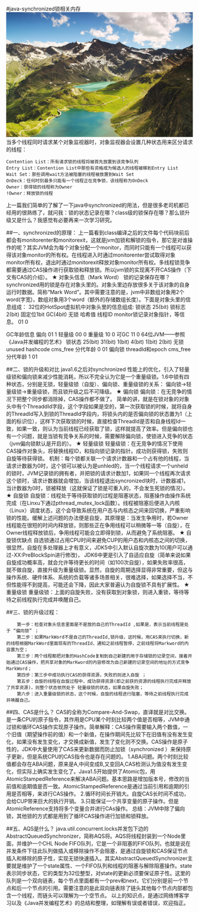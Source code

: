 #java-synchronized锁相关内存
![](./source/images/32736018454_5c3640c512_k.jpg "")
当多个线程同时请求某个对象监视器时，对象监视器会设置几种状态用来区分请求的线程：
<!--more-->
```
Contention List：所有请求锁的线程将被首先放置到该竞争队列
Entry List：Contention List中那些有资格成为候选人的线程被移到Entry List
Wait Set：那些调用wait方法被阻塞的线程被放置到Wait Set
OnDeck：任何时刻最多只能有一个线程正在竞争锁，该线程称为OnDeck
Owner：获得锁的线程称为Owner
!Owner：释放锁的线程
```

 上一篇我们简单的了解了一下java中synchronized的用法，但是很多老司机都已经用的很熟练了，就问我：锁的状态记录在哪？class级的锁保存在哪？那么锁升级又是什么？我感觉有必要再来一次学习研究。

##一、synchronized的原理：
        上一篇看到class编译之后的文件每个代码块前后都会有monitorenter和monitorexit，这就是jvm加锁和解锁的指令，那它是对谁操作的呢？其实JVM会为每个对象分配一个monitor，而同时只能有一个线程可以获得该对象monitor的所有权。在线程进入时通过monitorenter尝试取得对象monitor所有权，退出时通过monitorexit释放对象monitor所有权。多线程锁竞争都需要通过CAS操作进行获取锁和释放锁。所以jvm锁的实现离不开CAS操作（下文有CAS的介绍）。
★ 对象头信息（Mark Word）
        锁的记录保存在哪？synchronized用的锁是存在对象头里的。对象头里边存放很多关于该对象的自身运行时数据。简称“Mark Word”。其中需要注意的是，jvm中非数组对象用2个word(字宽)，数组对象用3个word（额外的存储数组长度）。下面是对象头里的信息组成：
32位的HotSpot虚拟机中对象头里的信息组成:
锁状态	25(bit)	锁标志2(bit)	固定位1bit	GC(4bit)
无锁
哈希值
线程ID
monitor锁记录对象指针，等信息。
01	0



GC年龄信息
偏向	01	1
轻量级	00	0
重量级	10	0
可GC	11	0
64位JVM——参照《Java并发编程的艺术》
锁状态	25(bit)	31(bit)	1(bit)	4(bit)	1(bit)	2(bit)
无锁	unused	hashcode	cms_free	分代年龄	0	01
偏向锁	threadId和epoch	cms_free	分代年龄	1	01

##二、锁的升级和对比
        java1.6之后对synchronized 性能上的优化，引入了轻量级锁和偏向锁来减少性能消耗，所以不完全认为它是一个重量级锁。1.6中锁有四种状态，分别是无锁，轻量级锁（自旋）、偏向锁、重量级锁的关系： 偏向锁->轻量级锁->重量级锁，而且锁升级之后不可降级。
★ 偏向锁
        偏向锁：在无竞争的情况下把整个同步都消除掉，CAS操作都不做了。
简单的讲，就是在锁对象的对象头中有个ThreaddId字段，这个字段如果是空的，第一次获取锁的时候，就将自身的ThreadId写入到锁的ThreadId字段内，将锁头内的是否偏向锁的状态置为1（上面的标识位），这样下次获取锁的时候，直接检查ThreadId是否和自身线程Id一致，如果一致，则认为当前线程已经获取了锁，这样就提高了效率。但是偏向锁也有一个问题，就是当锁有竞争关系的时候，需要解除偏向锁，使锁进入竞争的状态（jvm偏向锁默认是开启的）。
★ 轻量级锁
   轻量级锁：在无竞争的情况下使用CAS操作对象头，将替换线程ID，和指向锁记录的指针。成功则获得锁，失败则自旋等待获得锁。
机制：每个锁都关联一个请求计数器和一个占有他的线程，当请求计数器为0时，这个锁可以被认为是unhled的，当一个线程请求一个unheld的锁时，JVM记录锁的拥有者，并把锁的请求计数加1，如果同一个线程再次请求这个锁时，请求计数器就会增加，当该线程退出syncronized块时，计数器减1，当计数器为0时，锁被释放（这就保证了锁是可重入的，不会发生死锁的情况）。
★ 自旋锁
    自旋锁：线程处于等待获取锁的过程是阻塞状态，阻塞操作由操作系统完成（在Linxu下通过pthread_mutex_lock函数）。线程被阻塞后便进入内核（Linux）调度状态，这个会导致系统在用户态与内核态之间来回切换，严重影响锁的性能。缓解上述问题的办法便是自旋，其原理是：当发生争用时，若Owner线程能在很短的时间内释放锁，则那些正在争用线程可以稍微等一等（自旋），在Owner线程释放锁后，争用线程可能会立即得到锁，从而避免了系统阻塞。
★ 自旋锁优缺点
        自选锁通过占用CPU时间来避免CUP的用户态和内核态之间的切换，很显然，自旋在多处理器上才有意义，JDK5中引入默认自旋次数为10(用户可以通过-XX:PreBlockSpin进行修改)， JDK6中更是引入了自适应自旋（简单来说如果自旋成功概率高，就会允许等待更长的时间（如100次自旋），如果失败率很高，就不做自旋，直接升级为重量级锁。显然，自旋的周期选择显得非常重要，但这与操作系统、硬件体系、系统的负载等诸多场景相关，很难选择，如果选择不当，不但性能得不到提高，可能还会下降，因此大家普遍认为自旋锁不具有扩展性。
★ 重量级锁
        重量级锁：上面的自旋失败，没有获取到对象锁，则进入重锁，等待等待之前线程执行完成并唤醒自己。

##三、锁的升级过程：

        第一步：检查对象头信息里面是不是放的自己的ThreadId ,如果是，表示当前线程是处于 “偏向锁” ；
        第二步：如果MarkWord不是自己的ThreadId,锁升级，这时候，用CAS来执行切换，新的线程根据MarkWord里面现有的ThreadId，通知之前线程暂停，之前线程将Markword的内容置为空；
        第三步：两个线程都把对象的HashCode复制到自己新建的用于存储锁的记录空间，接着开始通过CAS操作，把共享对象的MarKword的内容修改为自己新建的记录空间的地址的方式竞争MarkWord；
        第四步：第三步中成功执行CAS的获得资源，失败的则进入自旋 ；
        第五步：自旋的线程在自旋过程中，成功获得资源(即之前获的资源的线程执行完成并释放了共享资源)，则整个状态依然处于 轻量级锁的状态，如果自旋失败；
        第六步：进入重量级锁的状态，这个时候，自旋的线程进行阻塞，等待之前线程执行完成并唤醒自己。

##四、CAS是什么？
        CAS的全称为Compare-And-Swap，直译就是对比交换。是一条CPU的原子指令，其作用是CPU某个时刻比较两个值是否相等，JVM中通过锁和循环CAS操作实现原子操作。简单解释：CAS操作需要输入两个数值，一个旧值（期望操作前的值）和一个新值，在操作期间先比较下在旧值有没有发生变化，如果没有发生变化，才交换成新值，发生了变化则不交换。CAS操作是原子性的，JDK中大量使用了CAS来更新数据而防止加锁（synchronized ）来保持原子更新，但是系统CPU的CAS指令也是存在问题的。
        1.ABA问题。两个时刻比较值都会存在ABA问题，原来是A,中间变成B,又变回A,CAS检测认为值没有发生变化，但实际上确实发生变化了。Java1.5开始提供了Atomic包，用AtomicStampedReference来解决ABA问题。基本思路是增加版本号，修改的当前值和逾期值是否一致。AtomicStampedReference是通过当前引用和逾期的引用是否相等，来进行CAS操作。
        2.循环时间长开销大。自旋CAS长时间不成功，会给CUP带来巨大的执行开销。
        3.只能保证一个共享变量的原子操作。但是AtomicReference支持将多个变量合并进行CAs操作。
        总结：JVM中除了偏向锁，其他锁的方式都是用到了循环CAS操作进行加锁和锁释放。

##五、AQS是什么？
        java.util.concurrent.locks并发包下边的AbstractQueuedSynchronizer，简称AQS将。AQS将线程封装到一个Node里面，并维护一个CHL Node FIFO队列，它是一个非阻塞的FIFO队列，也就是说在并发条件下往此队列做插入或移除操作不会阻塞，是通过自旋锁和CAS保证节点插入和移除的原子性，实现无锁快速插入。其实AbstractQueuedSynchronizer主要就是维护了一个state属性、一个FIFO队列和线程的阻塞与解除阻塞操作。state表示同步状态，它的类型为32位整型，对state的更新必须要保证原子性。这里的队列是一个双向链表，每个节点里面都有一个prev和next，它们分别是前一个节点和后一个节点的引用。需要注意的是此双向链表除了链头其他每个节点内部都包含一个线程，而链头可以理解为一个空节点。
        以上的知识点，是通过网络博客学习以及《Java并发编程艺术》的总结和整理，如理解有误或者错误，欢迎指正。


